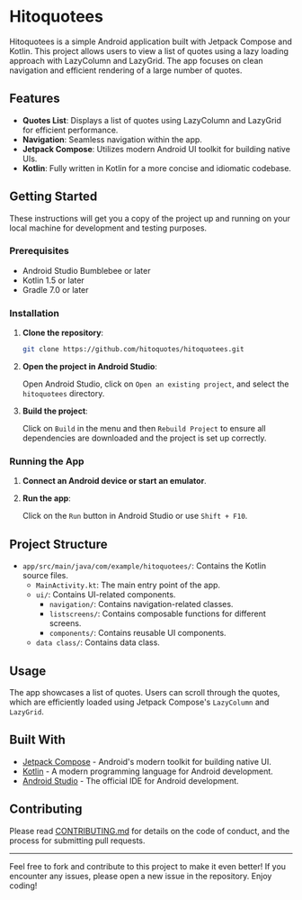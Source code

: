 # Hitoquotees

Hitoquotees is a simple Android application built with Jetpack Compose and Kotlin. This project allows users to view a list of quotes using a lazy loading approach with LazyColumn and LazyGrid. The app focuses on clean navigation and efficient rendering of a large number of quotes.

## Features

- **Quotes List**: Displays a list of quotes using LazyColumn and LazyGrid for efficient performance.
- **Navigation**: Seamless navigation within the app.
- **Jetpack Compose**: Utilizes modern Android UI toolkit for building native UIs.
- **Kotlin**: Fully written in Kotlin for a more concise and idiomatic codebase.

## Getting Started

These instructions will get you a copy of the project up and running on your local machine for development and testing purposes.

### Prerequisites

- Android Studio Bumblebee or later
- Kotlin 1.5 or later
- Gradle 7.0 or later

### Installation

1. **Clone the repository**:

    ```sh
    git clone https://github.com/hitoquotes/hitoquotees.git
    ```

2. **Open the project in Android Studio**:

    Open Android Studio, click on `Open an existing project`, and select the `hitoquotees` directory.

3. **Build the project**:

    Click on `Build` in the menu and then `Rebuild Project` to ensure all dependencies are downloaded and the project is set up correctly.

### Running the App

1. **Connect an Android device or start an emulator**.

2. **Run the app**:

    Click on the `Run` button in Android Studio or use `Shift + F10`.

## Project Structure

- `app/src/main/java/com/example/hitoquotees/`: Contains the Kotlin source files.
  - `MainActivity.kt`: The main entry point of the app.
  - `ui/`: Contains UI-related components.
    - `navigation/`: Contains navigation-related classes.
    - `listscreens/`: Contains composable functions for different screens.
    - `components/`: Contains reusable UI components.
  - `data class/`: Contains data class.

## Usage

The app showcases a list of quotes. Users can scroll through the quotes, which are efficiently loaded using Jetpack Compose's `LazyColumn` and `LazyGrid`.


## Built With

- [Jetpack Compose](https://developer.android.com/jetpack/compose) - Android's modern toolkit for building native UI.
- [Kotlin](https://kotlinlang.org/) - A modern programming language for Android development.
- [Android Studio](https://developer.android.com/studio) - The official IDE for Android development.

## Contributing

Please read [CONTRIBUTING.md](CONTRIBUTING.md) for details on the code of conduct, and the process for submitting pull requests.


---

Feel free to fork and contribute to this project to make it even better! If you encounter any issues, please open a new issue in the repository. Enjoy coding!
